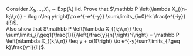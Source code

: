 Consider $X_1, \dots, X_n\sim \text{Exp}(\lambda)$ iid. Prove that $\mathbb P \left(\lambda X_{(n-k;\\,n)} - \log n\leq y\right)\to e^{-e^{-y}} \sum\limits_{i=0}^k \frac{e^{-iy}}{i!}$.  
Also show that $\mathbb P \left(\lambda X_{(k;\\,n)} \leq \sum\limits_{i\geq1}\frac{1}{i}\left(\frac{y}{n}\right)^i\right) = \mathbb P \left(n\lambda X_{(k;\\,n)} \leq y + o(1)\right) \to e^{-y}\sum\limits_{i\geq k}\frac{y^i}{i!}$.
